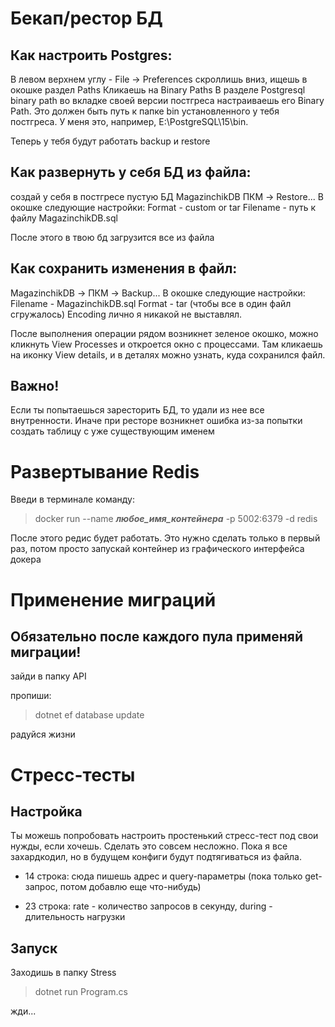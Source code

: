 # Бекап/рестор БД
## Как настроить Postgres:
В левом верхнем углу - File -> Preferences скроллишь вниз, ищешь в окошке раздел Paths Кликаешь на Binary Paths В разделе Postgresql binary path во вкладке своей версии постгреса настраиваешь его Binary Path. Это должен быть путь к папке bin установленного у тебя постгреса. У меня это, например, E:\PostgreSQL\15\bin.

Теперь у тебя будут работать backup и restore

## Как развернуть у себя БД из файла:
создай у себя в постгресе пустую БД MagazinchikDB ПКМ -> Restore... В окошке следующие настройки: Format - custom or tar Filename - путь к файлу MagazinchikDB.sql

После этого в твою бд загрузится все из файла

## Как сохранить изменения в файл:
MagazinchikDB -> ПКМ -> Backup... В окошке следующие настройки: Filename - MagazinchikDB.sql Format - tar (чтобы все в один файл сгружалось) Encoding лично я никакой не выставлял.

После выполнения операции рядом возникнет зеленое окошко, можно кликнуть View Processes и откроется окно с процессами. Там кликаешь на иконку View details, и в деталях можно узнать, куда сохранился файл.

## Важно!
Если ты попытаешься заресторить БД, то удали из нее все внутренности. Иначе при ресторе возникнет ошибка из-за попытки создать таблицу с уже существующим именем

# Развертывание Redis
Введи в терминале команду:
> docker run --name ***любое_имя_контейнера*** -p 5002:6379 -d redis

После этого редис будет работать. Это нужно сделать только в первый раз, потом просто запускай контейнер из графического интерфейса докера

# Применение миграций
## Обязательно после каждого пула применяй миграции!

зайди в папку API

пропиши: 
>dotnet ef database update

радуйся жизни

# Стресс-тесты

## Настройка
Ты можешь попробовать настроить простенький стресс-тест под свои нужды, если хочешь. Сделать это совсем несложно.
Пока я все захардкодил, но в будущем конфиги будут подтягиваться из файла.

- 14 строка: сюда пишешь адрес и query-параметры (пока только get-запрос, потом добавлю еще что-нибудь)

- 23 строка: rate - количество запросов в секунду, during - длительность нагрузки 

## Запуск
Заходишь в папку Stress

>dotnet run Program.cs

жди...